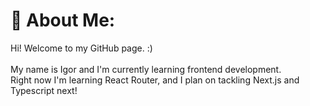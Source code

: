 # 💫 About Me:
Hi! Welcome to my GitHub page. :)<br><br>My name is Igor and I'm currently learning frontend development. <br>Right now I'm learning React Router, and I plan on tackling Next.js and Typescript next!
